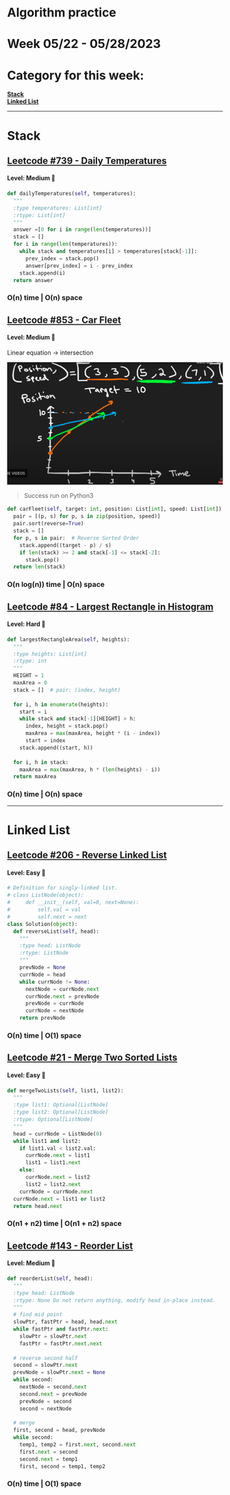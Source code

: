 # Algorithm practice

# Week 05/22 - 05/28/2023


# Category for this week:
**[Stack](#stack)**<br>
**[Linked List](#linked-list)**<br>

---

# Stack

## [Leetcode #739 - Daily Temperatures](https://leetcode.com/problems/daily-temperatures/)

#### Level: Medium 📘

```python
def dailyTemperatures(self, temperatures):
  """
  :type temperatures: List[int]
  :rtype: List[int]
  """
  answer =[0 for i in range(len(temperatures))]
  stack = []
  for i in range(len(temperatures)):
    while stack and temperatures[i] > temperatures[stack[-1]]:
      prev_index = stack.pop()
      answer[prev_index] = i - prev_index
    stack.append(i)
  return answer
```

### O(n) time | O(n) space


## [Leetcode #853 - Car Fleet](https://leetcode.com/problems/car-fleet/)

#### Level: Medium 📘

Linear equation -> intersection

![LC853](../2023_images/LC853.png)

> Success run on Python3

```python
def carFleet(self, target: int, position: List[int], speed: List[int]) -> int:
  pair = [(p, s) for p, s in zip(position, speed)]
  pair.sort(reverse=True)
  stack = []
  for p, s in pair:  # Reverse Sorted Order
    stack.append((target - p) / s)
    if len(stack) >= 2 and stack[-1] <= stack[-2]:
      stack.pop()
  return len(stack)
```

### O(n log(n)) time | O(n) space

## [Leetcode #84 - Largest Rectangle in Histogram](https://leetcode.com/problems/largest-rectangle-in-histogram/)

#### Level: Hard 📕

```python
def largestRectangleArea(self, heights):
  """
  :type heights: List[int]
  :rtype: int
  """
  HEIGHT = 1
  maxArea = 0
  stack = []  # pair: (index, height)

  for i, h in enumerate(heights):
    start = i
    while stack and stack[-1][HEIGHT] > h:
      index, height = stack.pop()
      maxArea = max(maxArea, height * (i - index))
      start = index
    stack.append((start, h))

  for i, h in stack:
    maxArea = max(maxArea, h * (len(heights) - i))
  return maxArea
```

### O(n) time | O(n) space

---

# Linked List

## [Leetcode #206 - Reverse Linked List](https://leetcode.com/problems/reverse-linked-list/)

#### Level: Easy 📗

```python
# Definition for singly-linked list.
# class ListNode(object):
#     def __init__(self, val=0, next=None):
#         self.val = val
#         self.next = next
class Solution(object):
  def reverseList(self, head):
    """
    :type head: ListNode
    :rtype: ListNode
    """
    prevNode = None
    currNode = head
    while currNode != None:
      nextNode = currNode.next
      currNode.next = prevNode
      prevNode = currNode
      currNode = nextNode
    return prevNode
```

### O(n) time | O(1) space

## [Leetcode #21 - Merge Two Sorted Lists](https://leetcode.com/problems/merge-two-sorted-lists/)

#### Level: Easy 📗

```python
def mergeTwoLists(self, list1, list2):
  """
  :type list1: Optional[ListNode]
  :type list2: Optional[ListNode]
  :rtype: Optional[ListNode]
  """
  head = currNode = ListNode(0)
  while list1 and list2:
    if list1.val < list2.val:
      currNode.next = list1
      list1 = list1.next
    else:
      currNode.next = list2
      list2 = list2.next
    currNode = currNode.next
  currNode.next = list1 or list2
  return head.next
```

### O(n1 + n2) time | O(n1 + n2) space

## [Leetcode #143 - Reorder List](https://leetcode.com/problems/reorder-list/)

#### Level: Medium 📘

```python
def reorderList(self, head):
  """
  :type head: ListNode
  :rtype: None Do not return anything, modify head in-place instead.
  """
  # find mid point
  slowPtr, fastPtr = head, head.next
  while fastPtr and fastPtr.next:
    slowPtr = slowPtr.next
    fastPtr = fastPtr.next.next

  # reverse second half
  second = slowPtr.next
  prevNode = slowPtr.next = None
  while second:
    nextNode = second.next
    second.next = prevNode
    prevNode = second
    second = nextNode
  
  # merge
  first, second = head, prevNode
  while second:
    temp1, temp2 = first.next, second.next
    first.next = second
    second.next = temp1
    first, second = temp1, temp2
```

### O(n) time | O(1) space
